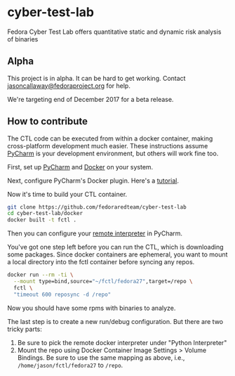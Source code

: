# cyber-test-lab
Fedora Cyber Test Lab offers quantitative static and dynamic risk analysis of binaries

## Alpha
This project is in alpha. It can be hard to get working. Contact [jasoncallaway@fedoraproject.org](matilto:jasoncallaway@fedoraproject.org) for help.

We're targeting end of December 2017 for a beta release.

## How to contribute

The CTL code can be executed from within a docker container, making cross-platform development much easier. These instructions assume [PyCharm](https://www.jetbrains.com/pycharm/) is your development environment, but others will work fine too.

First, set up [PyCharm](https://www.jetbrains.com/pycharm/download/#section=linux) and [Docker](https://docs.docker.com/get-started/) on your system.

Next, configure PyCharm's Docker plugin. Here's a [tutorial](https://blog.jetbrains.com/pycharm/2015/12/using-docker-in-pycharm/).

Now it's time to build your CTL container.

```bash
git clone https://github.com/fedoraredteam/cyber-test-lab
cd cyber-test-lab/docker
docker built -t fctl .
```

Then you can configure your [remote interpreter](https://www.jetbrains.com/help/pycharm/configuring-remote-interpreters-via-docker.html) in PyCharm.

You've got one step left before you can run the CTL, which is downloading some packages. Since docker containers are ephemeral, you want to mount a local directory into the fctl container before syncing any repos.

```bash
docker run --rm -ti \
  --mount type=bind,source="~/fctl/fedora27",target=/repo \
  fctl \
  "timeout 600 reposync -d /repo"
```

Now you should have some rpms with binaries to analyze.

The last step is to create a new run/debug configuration. But there are two tricky parts:

1. Be sure to pick the remote docker interpreter under "Python Interpreter"
2. Mount the repo using Docker Container Image Settings > Volume Bindings. Be sure to use the same mapping as above, i.e., ```/home/jason/fctl/fedora27``` to ```/repo```.

